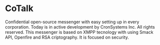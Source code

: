 # CoTalk
Confidential open-source messenger with easy setting up in every corporation.
Today is in active development by CronSystems Inc. All rights reserved.
This messenger is based on XMPP tecnology with using Smack API, Openfire and RSA criptography. It is focused on security.
